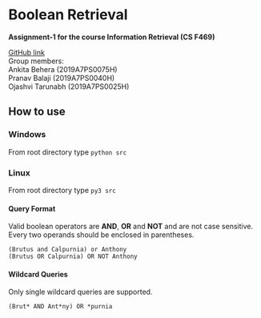 # Boolean Retrieval
**Assignment-1 for the course Information Retrieval (CS F469)**

[GitHub link](https://github.com/greenfish8090/IR-project) <br>
Group members: <br>
Ankita Behera (2019A7PS0075H) <br>
Pranav Balaji (2019A7PS0040H) <br>
Ojashvi Tarunabh (2019A7PS0025H) <br>

## How to use
### Windows
From root directory type `python src`<br>
### Linux
From root directory type `py3 src`<br>
#### Query Format
Valid boolean operators are **AND**, **OR** and **NOT** and are not case sensitive. Every two operands should be enclosed in parentheses. <br>
```
(Brutus and Calpurnia) or Anthony
(Brutus OR Calpurnia) OR NOT Anthony
```
#### Wildcard Queries
Only single wildcard queries are supported. <br>
```
(Brut* AND Ant*ny) OR *purnia
```



